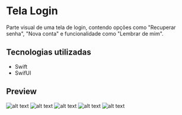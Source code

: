 # Tela Login
Parte visual de uma tela de login, contendo opções como "Recuperar senha", "Nova conta" e funcionalidade como "Lembrar de mim".

## Tecnologias utilizadas
- Swift
- SwifUI

## Preview
![alt text](https://github.com/lucasreald/Tela-Login/blob/main/appImages/img1.png?raw=true)
![alt text](https://github.com/lucasreald/Tela-Login/blob/main/appImages/img2.png?raw=true)
![alt text](https://github.com/lucasreald/Tela-Login/blob/main/appImages/img3.png?raw=true)
![alt text](https://github.com/lucasreald/Tela-Login/blob/main/appImages/img4.png?raw=true)
![alt text](https://github.com/lucasreald/Tela-Login/blob/main/appImages/img5.png?raw=true)
